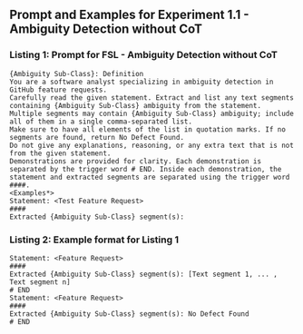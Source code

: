 ## Prompt and Examples for Experiment 1.1 - Ambiguity Detection without CoT

### Listing 1: Prompt for FSL - Ambiguity Detection without CoT
```
{Ambiguity Sub-Class}: Definition  
You are a software analyst specializing in ambiguity detection in GitHub feature requests. 
Carefully read the given statement. Extract and list any text segments containing {Ambiguity Sub-Class} ambiguity from the statement.
Multiple segments may contain {Ambiguity Sub-Class} ambiguity; include all of them in a single comma-separated list.
Make sure to have all elements of the list in quotation marks. If no segments are found, return No Defect Found.
Do not give any explanations, reasoning, or any extra text that is not from the given statement.
Demonstrations are provided for clarity. Each demonstration is separated by the trigger word # END. Inside each demonstration, the statement and extracted segments are separated using the trigger word ####. 
<Examples*>
Statement: <Test Feature Request> 
#### 
Extracted {Ambiguity Sub-Class} segment(s):
```

### Listing 2: Example format for Listing 1
```
Statement: <Feature Request> 
#### 
Extracted {Ambiguity Sub-Class} segment(s): [Text segment 1, ... , Text segment n]
# END 
Statement: <Feature Request> 
#### 
Extracted {Ambiguity Sub-Class} segment(s): No Defect Found
# END 
```
